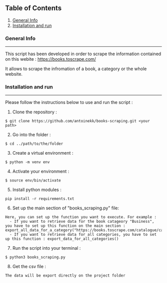 ## Table of Contents
1. [General Info](#general-info)
2. [Installation and run](#installation)

### General Info
***
This script has been developed in order to scrape the information contained on this webite : https://books.toscrape.com/

It allows to scrape the infromation of a book, a category or the whole website.

### Installation and run
***
Please follow the instructions below to use and run the script :

1. Clone the repository : 
```
$ git clone https://github.com/antoinekk/books-scraping.git <your path>
```

2. Go into the folder :
```
$ cd ../path/to/the/folder
```

3. Create a virtual environment :
```
$ python -m venv env
```

4. Activate your environment :
```
$ source env/bin/activate
```

5. Install python modules :
```
pip install -r requirements.txt
```

6. Set up the main section of "books_scraping.py" file:
```
Here, you can set up the function you want to execute. For example :
  - If you want to retrieve data for the book catageory "Business", you have to set up this function on the main section : export_all_data_for_a_category("https://books.toscrape.com/catalogue/category/books/business_35/index.html")
  - If you want to retrieve data for all categories, you have to set up this function : export_data_for_all_categories()
```

7. Run the script into your terminal :
```
$ python3 books_scraping.py
```

8. Get the csv file :
```
The data will be export directly on the project folder
```
